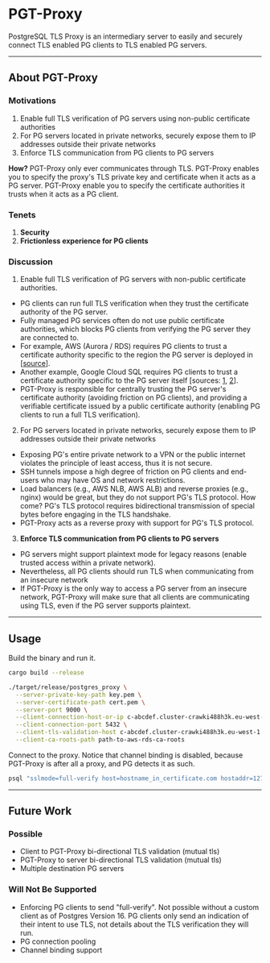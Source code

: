 # PGT-Proxy

PostgreSQL TLS Proxy is an intermediary server to easily and securely connect TLS enabled PG clients to 
TLS enabled PG servers. 

---

## About PGT-Proxy

### Motivations

1. Enable full TLS verification of PG servers using non-public certificate authorities
2. For PG servers located in private networks, securely expose them to IP addresses outside their private networks
3. Enforce TLS communication from PG clients to PG servers

**How?** PGT-Proxy only ever communicates through TLS. PGT-Proxy enables you to specify the proxy's TLS private key and 
certificate when it acts as a PG server. PGT-Proxy enable you to specify the certificate authorities it trusts
when it acts as a PG client.

### Tenets

1. **Security**
2. **Frictionless experience for PG clients**

### Discussion

1. Enable full TLS verification of PG servers with non-public certificate authorities.
  - PG clients can run full TLS verification when they trust the certificate authority of the PG server.
  - Fully managed PG services often do not use public certificate authorities, which blocks PG clients from 
verifying the PG server they are connected to.
  - For example, AWS (Aurora / RDS) requires PG clients to trust a certificate authority specific to the region the
  PG server is deployed in [[source](https://docs.aws.amazon.com/AmazonRDS/latest/UserGuide/UsingWithRDS.SSL.html)].
  - Another example, Google Cloud SQL requires PG clients to trust a certificate authority specific to the PG
  server itself [sources: [1](https://cloud.google.com/sql/docs/mysql/configure-ssl-instance#server-certs),
  [2](https://github.com/brianc/node-postgres-docs/issues/79)].
  - PGT-Proxy is responsible for centrally trusting the PG server's certificate authority (avoiding friction on 
PG clients), and providing a verifiable certificate issued by a public certificate authority (enabling PG clients
to run a full TLS verification).
2. For PG servers located in private networks, securely expose them to IP addresses outside their private networks
  - Exposing PG's entire private network to a VPN or the public internet violates the principle of least access, thus
it is not secure.
  - SSH tunnels impose a high degree of friction on PG clients and end-users who may have OS and network
restrictions.
  - Load balancers (e.g., AWS NLB, AWS ALB) and reverse proxies (e.g., nginx) would be great, but they 
do not support PG's TLS protocol. How come? PG's TLS protocol requires bidirectional transmission of special 
bytes before engaging in the TLS handshake.
  - PGT-Proxy acts as a reverse proxy with support for PG's TLS protocol.
3. **Enforce TLS communication from PG clients to PG servers**
  - PG servers might support plaintext mode for legacy reasons (enable trusted access within a private network).
  - Nevertheless, all PG clients should run TLS when communicating from an insecure network
  - If PGT-Proxy is the only way to access a PG server from an insecure network, PGT-Proxy will make sure
that all clients are communicating using TLS, even if the PG server supports plaintext.

---

## Usage

Build the binary and run it.

```bash
cargo build --release

./target/release/postgres_proxy \
  --server-private-key-path key.pem \
  --server-certificate-path cert.pem \
  --server-port 9000 \
  --client-connection-host-or-ip c-abcdef.cluster-crawki488h3k.eu-west-1.rds.amazonaws.com \
  --client-connection-port 5432 \
  --client-tls-validation-host c-abcdef.cluster-crawki488h3k.eu-west-1.rds.amazonaws.com \
  --client-ca-roots-path path-to-aws-rds-ca-roots
```

Connect to the proxy. Notice that channel binding is disabled, because PGT-Proxy is after all a proxy, and PG
detects it as such.

```bash
psql "sslmode=full-verify host=hostname_in_certificate.com hostaddr=127.0.0.1 port=9000 user=admin password=XXX dbname=postgres channel_binding=disable"
```

---

## Future Work

### Possible

- Client to PGT-Proxy bi-directional TLS validation (mutual tls)
- PGT-Proxy to server bi-directional TLS validation (mutual tls)
- Multiple destination PG servers

### Will Not Be Supported

- Enforcing PG clients to send "full-verify". Not possible without a custom client as of Postgres Version 16. 
PG clients only send an indication of their intent to use TLS, not details about the TLS verification they will run.
- PG connection pooling
- Channel binding support